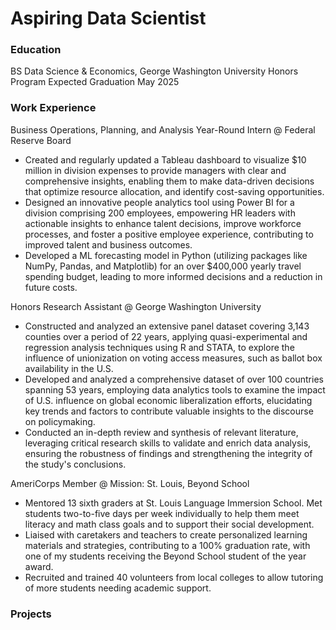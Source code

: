 # Aspiring Data Scientist

### Education

BS Data Science & Economics, George Washington University Honors Program
  Expected Graduation May 2025

### Work Experience

Business Operations, Planning, and Analysis Year-Round Intern @ Federal Reserve Board
- Created and regularly updated a Tableau dashboard to visualize $10 million in division expenses to provide managers with clear and comprehensive insights, enabling them to make data-driven decisions that optimize resource allocation, and identify cost-saving opportunities.
- Designed an innovative people analytics tool using Power BI for a division comprising 200 employees, empowering HR leaders with actionable insights to enhance talent decisions, improve workforce processes, and foster a positive employee experience, contributing to improved talent and business outcomes.
- Developed a ML forecasting model in Python (utilizing packages like NumPy, Pandas, and Matplotlib) for an over $400,000 yearly travel spending budget, leading to more informed decisions and a reduction in future costs.

Honors Research Assistant @ George Washington University
- Constructed and analyzed an extensive panel dataset covering 3,143 counties over a period of 22 years, applying quasi-experimental and regression analysis techniques using R and STATA, to explore the influence of unionization on voting access measures, such as ballot box availability in the U.S.
- Developed and analyzed a comprehensive dataset of over 100 countries spanning 53 years, employing data analytics tools to examine the impact of U.S. influence on global economic liberalization efforts, elucidating key trends and factors to contribute valuable insights to the discourse on policymaking.
- Conducted an in-depth review and synthesis of relevant literature, leveraging critical research skills to validate and enrich data analysis, ensuring the robustness of findings and strengthening the integrity of the study's conclusions.

AmeriCorps Member @ Mission: St. Louis, Beyond School
- Mentored 13 sixth graders at St. Louis Language Immersion School. Met students two-to-five days per week individually to help them meet literacy and math class goals and to support their social development.
- Liaised with caretakers and teachers to create personalized learning materials and strategies, contributing to a 100% graduation rate, with one of my students receiving the Beyond School student of the year award.
- Recruited and trained 40 volunteers from local colleges to allow tutoring of more students needing academic support.



### Projects
